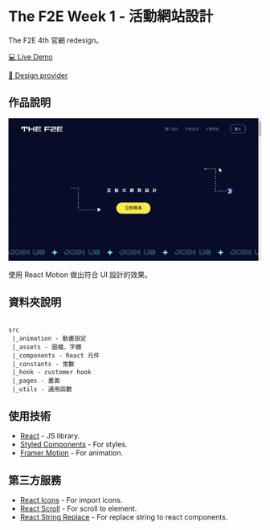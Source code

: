 # The F2E Week 1 - 活動網站設計

The F2E 4th 官網 redesign。

[💻 Live Demo](https://jim-the-f2e-week1.netlify.app/)

[🎨 Design provider](https://2022.thef2e.com/users/12061549261447630282)

## 作品說明

![](./screenshot/video.gif)

使用 React Motion 做出符合 UI 設計的效果。

## 資料夾說明

```

src
 |_animation - 動畫設定
 |_assets - 圖檔、字體
 |_components - React 元件
 |_constants - 常數
 |_hook - customer hook
 |_pages - 畫面
 |_utils - 通用函數

```

## 使用技術

-   [React](https://reactjs.org/) - JS library.
-   [Styled Components](https://styled-components.com/) - For styles.
-   [Framer Motion](https://www.framer.com/motion/) - For animation.

## 第三方服務

-   [React Icons](https://react-icons.github.io/react-icons) - For import icons.
-   [React Scroll](https://github.com/fisshy/react-scroll) - For scroll to element.
-   [React String Replace](https://github.com/iansinnott/react-string-replace) - For replace string to react components.
